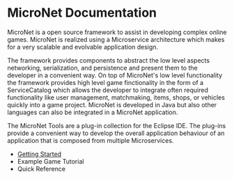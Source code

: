 # MicroNet Documentation

MicroNet is a open source framework to assist in developing complex online games. MicroNet is realized using a Microservice architecture which makes for a very scalable and evolvable application design.

The framework provides components to abstract the low level aspects networking, serialization, and persistence and present them to the developer in a convenient way. On top of MicroNet's low level functionality the framework provides high level game finctionality in the form of a ServiceCatalog which allows the developer to integrate often required functionality like user management, matchmaking, items, shops, or vehicles quickly into a game project. MicroNet is developed in Java but also other languages can also be integrated in a MicroNet application.

The MicroNet Tools are a plug-in collection for the Eclipse IDE. The plug-ins provide a convenient way to develop the overall application behaviour of an application that is composed from multiple Microservices.

- [Getting Started](gettingstarted)
- Example Game Tutorial
- Quick Reference
